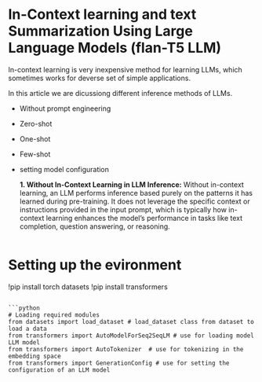 # In-Context learning and text Summarization Using Large Language Models (flan-T5 LLM)


In-context learning is very inexpensive method for learning LLMs, which sometimes works for deverse set of simple applications.

In this article we are dicussiong different inference methods of LLMs.

- Without prompt engineering
- Zero-shot
- One-shot
- Few-shot
- setting model configuration

  **1. Without In-Context Learning in LLM Inference:**
  Without in-context learning, an LLM performs inference based purely on the patterns it has learned during pre-training. It does not leverage the specific context or instructions provided in the input prompt, which is typically how in-context learning enhances the model’s performance in tasks like text completion, question answering, or reasoning.

  ```
# Setting up the evironment 
!pip install torch datasets
!pip install transformers
  ```

```python
# Loading required modules 
from datasets import load_dataset # load_dataset class from dataset to load a data
from transformers import AutoModelForSeq2SeqLM # use for loading model LLM model 
from transformers import AutoTokenizer  # use for tokenizing in the embedding space
from transformers import GenerationConfig # use for setting the configuration of an LLM model

  
